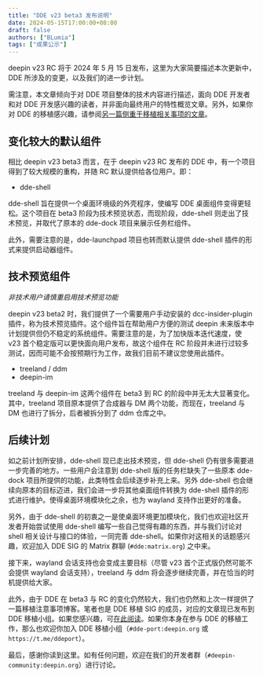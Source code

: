 ```yaml
---
title: "DDE v23 beta3 发布说明"
date: 2024-05-15T17:00:00+08:00
draft: false
authors: ["BLumia"]
tags: ["成果公示"]
---
```


deepin v23 RC 将于 2024 年 5 月 15 日发布，这里为大家简要描述本次更新中，DDE 所涉及的变更，以及我们的进一步计划。

需注意，本文章倾向于对 DDE 项目整体的技术内容进行描述，面向 DDE 开发者和对 DDE 开发感兴趣的读者，并非面向最终用户的特性概览文章。另外，如果你对 DDE 的移植感兴趣，请参阅[另一篇侧重于移植相关事项的文章](https://deepin-community.github.io/sig-dde-porting/posts/dde-v23rc-porting-guide/)。

<!--more-->

## 变化较大的默认组件

相比 deepin v23 beta3 而言，在于 deepin v23 RC 发布的 DDE 中，有一个项目得到了较大规模的重构，并随 RC 默认提供给各位用户。即：

- dde-shell

dde-shell 旨在提供一个桌面环境级的外壳程序，使编写 DDE 桌面组件变得更轻松。这个项目在 beta3 阶段为技术预览状态，而现阶段，dde-shell 则走出了技术预览，并取代了原本的 dde-dock 项目来展示任务栏组件。

此外，需要注意的是，dde-launchpad 项目也转而默认提供 dde-shell 插件的形式来提供启动器组件。

## 技术预览组件

*非技术用户请慎重启用技术预览功能*

deepin v23 beta2 时，我们提供了一个需要用户手动安装的 dcc-insider-plugin 插件，称为技术预览插件。这个组件旨在帮助用户方便的测试 deepin 未来版本中计划提供但仍不稳定的系统组件。需要注意的是，为了加快版本迭代速度，使 v23 首个稳定版可以更快面向用户发布，故这个组件在 RC 阶段并未进行过较多测试，因而可能不会按预期行为工作，故我们目前不建议您使用此插件。

- treeland / ddm
- deepin-im

treeland 与 deepin-im 这两个组件在 beta3 到 RC 的阶段中并无太大显著变化。其中，treeland 项目原本提供了合成器与 DM 两个功能，而现在，treeland 与 DM 也进行了拆分，后者被拆分到了 ddm 仓库之中。

## 后续计划

如之前计划所安排，dde-shell 现已走出技术预览，但 dde-shell 仍有很多需要进一步完善的地方。一些用户会注意到 dde-shell 版的任务栏缺失了一些原本 dde-dock 项目所提供的功能，此类特性会后续逐步补充上来。另外 dde-shell 也会继续向原本的目标迈进，我们会进一步将其他桌面组件转换为 dde-shell 插件的形式进行维护。使得桌面环境模块化之余，也为 wayland 支持作出更好的准备。

另外，由于 dde-shell 的初衷之一是使桌面环境更加模块化，我们也欢迎社区开发者开始尝试使用 dde-shell 编写一些自己觉得有趣的东西，并与我们讨论对 shell 相关设计与接口的体验，一同完善 dde-shell。如果你对这相关的话题感兴趣，欢迎加入 DDE SIG 的 Matrix 群聊 (`#dde:matrix.org`) 之中来。

接下来，wayland 会话支持也会变成主要目标（尽管 v23 首个正式版仍然可能不会提供 wayland 会话支持），treeland 与 ddm 将会逐步继续完善，并在恰当的时机提供给大家。

此外，由于 DDE 在 beta3 与 RC 的变化仍然较大，我们也仍然和上次一样提供了一篇移植注意事项博客。笔者也是 DDE 移植 SIG 的成员，对应的文章现已发布到 DDE 移植小组。如果您感兴趣，可[在此阅读](https://deepin-community.github.io/sig-dde-porting/posts/dde-v23rc-porting-guide/)。如果你本身在参与 DDE 的移植工作，那么也欢迎你加入 DDE 移植小组（`#dde-port:deepin.org` 或 `https://t.me/ddeport`）。

最后，感谢你读到这里。如有任何问题，欢迎在我们的开发者群（`#deepin-community:deepin.org`）进行讨论。

